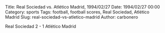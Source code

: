 Title: Real Sociedad vs. Atlético Madrid, 1994/02/27
Date: 1994/02/27 00:00
Category: sports
Tags: football, football scores, Real Sociedad, Atlético Madrid
Slug: real-sociedad-vs-atletico-madrid
Author: carbonero


Real Sociedad 2 - 1 Atlético Madrid

